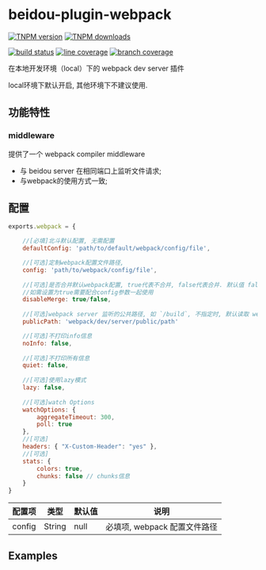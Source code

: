 # beidou-plugin-webpack

[![TNPM version][tnpm-image]][tnpm-url]
[![TNPM downloads][tnpm-downloads-image]][tnpm-url]

[![build status][ci-image]][ci-url]
[![line coverage][line-coverage-image]][ci-url]
[![branch coverage][branch-coverage-image]][ci-url]

[tnpm-image]: http://web.npm.alibaba-inc.com/badge/v/@ali/beidou-plugin-webpack.svg?style=flat-square
[tnpm-url]: http://web.npm.alibaba-inc.com/package/@ali/beidou-plugin-webpack
[tnpm-downloads-image]: http://web.npm.alibaba-inc.com/badge/d/@ali/beidou-plugin-webpack.svg?style=flat-square
[ci-image]: http://cise.alibaba-inc.com/task/398496/status.svg
[ci-url]: http://cise.alibaba-inc.com/task/398496
[line-coverage-image]: http://cise.alibaba-inc.com/task/398496/ut_line_coverage.svg
[branch-coverage-image]: http://cise.alibaba-inc.com/task/398496/ut_branch_coverage.svg

在本地开发环境（local）下的 webpack dev server 插件

local环境下默认开启, 其他环境下不建议使用.

## 功能特性

### middleware

提供了一个 webpack compiler middleware

- 与 beidou server 在相同端口上监听文件请求;
- 与webpack的使用方式一致;

## 配置

```js
exports.webpack = {

    //[必填]北斗默认配置, 无需配置
    defaultConfig: 'path/to/default/webpack/config/file',

    //[可选]定制webpack配置文件路径, 
    config: 'path/to/webpack/config/file',
    
    //[可选]是否合并默认webpack配置, true代表不合并, false代表合并. 默认值 false. 
    //如需设置为true需要配合config参数一起使用
    disableMerge: true/false,
    
    //[可选]webpack server 监听的公共路径, 如 `/build`, 不指定时, 默认读取 webpack 配置文件中的public
    publicPath: 'webpack/dev/server/public/path'

    //[可选]不打印info信息
    noInfo: false,
    
    //[可选]不打印所有信息
    quiet: false,
    
    //[可选]使用lazy模式
    lazy: false,
    
    //[可选]watch Options
    watchOptions: {
        aggregateTimeout: 300,
        poll: true
    },
    //[可选]
    headers: { "X-Custom-Header": "yes" },
    //[可选]
    stats: {
        colors: true,
        chunks: false // chunks信息
    }
}
```

| 配置项 	| 类型 	| 默认值 	| 说明 	|
|------------------	|---------------	|-------------------------------------	|--------------	|
| config 	| String | null 	| 必填项, webpack 配置文件路径 	|


## Examples
